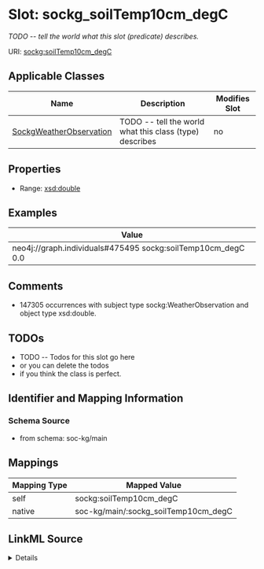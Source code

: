 

# Slot: sockg_soilTemp10cm_degC


_TODO -- tell the world what this slot (predicate) describes._





URI: [sockg:soilTemp10cm_degC](http://www.semanticweb.org/sockg/ontologies/2024/0/soil-carbon-ontology/soilTemp10cm_degC)



<!-- no inheritance hierarchy -->





## Applicable Classes

| Name | Description | Modifies Slot |
| --- | --- | --- |
| [SockgWeatherObservation](../classes/SockgWeatherObservation.md) | TODO -- tell the world what this class (type) describes |  no  |







## Properties

* Range: [xsd:double](http://www.w3.org/2001/XMLSchema#double)






## Examples

| Value |
| --- |
| neo4j://graph.individuals#475495 sockg:soilTemp10cm_degC 0.0 |

## Comments

* 147305 occurrences with subject type sockg:WeatherObservation and object type xsd:double.

## TODOs

* TODO -- Todos for this slot go here
* or you can delete the todos
* if you think the class is perfect.

## Identifier and Mapping Information







### Schema Source


* from schema: soc-kg/main




## Mappings

| Mapping Type | Mapped Value |
| ---  | ---  |
| self | sockg:soilTemp10cm_degC |
| native | soc-kg/main/:sockg_soilTemp10cm_degC |




## LinkML Source

<details>
```yaml
name: sockg_soilTemp10cm_degC
description: TODO -- tell the world what this slot (predicate) describes.
todos:
- TODO -- Todos for this slot go here
- or you can delete the todos
- if you think the class is perfect.
comments:
- 147305 occurrences with subject type sockg:WeatherObservation and object type xsd:double.
examples:
- value: neo4j://graph.individuals#475495 sockg:soilTemp10cm_degC 0.0
from_schema: soc-kg/main
rank: 1000
slot_uri: sockg:soilTemp10cm_degC
alias: sockg_soilTemp10cm_degC
domain_of:
- sockg_WeatherObservation
range: double

```
</details>